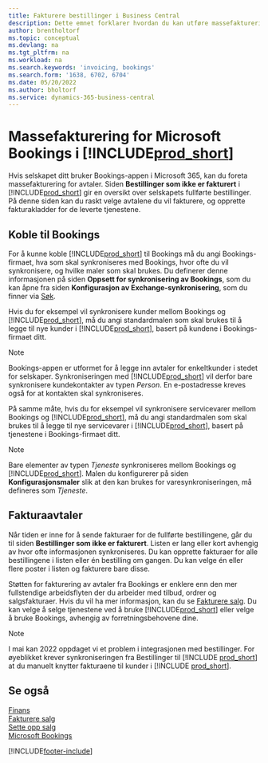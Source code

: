 ```yaml
---
title: Fakturere bestillinger i Business Central
description: Dette emnet forklarer hvordan du kan utføre massefakturering fra Microsoft Bookings i Business Central.
author: brentholtorf
ms.topic: conceptual
ms.devlang: na
ms.tgt_pltfrm: na
ms.workload: na
ms.search.keywords: 'invoicing, bookings'
ms.search.form: '1638, 6702, 6704'
ms.date: 05/20/2022
ms.author: bholtorf
ms.service: dynamics-365-business-central
---
```

# Massefakturering for Microsoft Bookings i [!INCLUDE[prod_short](includes/prod_short.md)]

Hvis selskapet ditt bruker Bookings-appen i Microsoft 365, kan du foreta massefakturering for avtaler. Siden **Bestillinger som ikke er fakturert** i [!INCLUDE[prod_short](includes/prod_short.md)] gir en oversikt over selskapets fullførte bestillinger. På denne siden kan du raskt velge avtalene du vil fakturere, og opprette fakturakladder for de leverte tjenestene.  

## Koble til Bookings

For å kunne koble [!INCLUDE[prod_short](includes/prod_short.md)] til Bookings må du angi Bookings-firmaet, hva som skal synkroniseres med Bookings, hvor ofte du vil synkronisere, og hvilke maler som skal brukes. Du definerer denne informasjonen på siden **Oppsett for synkronisering av Bookings**, som du kan åpne fra siden **Konfigurasjon av Exchange-synkronisering**, som du finner via [Søk](ui-search.md).  

Hvis du for eksempel vil synkronisere kunder mellom Bookings og [!INCLUDE[prod_short](includes/prod_short.md)], må du angi standardmalen som skal brukes til å legge til nye kunder i [!INCLUDE[prod_short](includes/prod_short.md)], basert på kundene i Bookings-firmaet ditt.  

> [!NOTE]
> Bookings-appen er utformet for å legge inn avtaler for enkeltkunder i stedet for selskaper. Synkroniseringen med [!INCLUDE[prod_short](includes/prod_short.md)] vil derfor bare synkronisere kundekontakter av typen *Person*. En e-postadresse kreves også for at kontakten skal synkroniseres.  

På samme måte, hvis du for eksempel vil synkronisere servicevarer mellom Bookings og [!INCLUDE[prod_short](includes/prod_short.md)], må du angi standardmalen som skal brukes til å legge til nye servicevarer i [!INCLUDE[prod_short](includes/prod_short.md)], basert på tjenestene i Bookings-firmaet ditt.  

> [!NOTE]
> Bare elementer av typen *Tjeneste* synkroniseres mellom Bookings og [!INCLUDE[prod_short](includes/prod_short.md)]. Malen du konfigurerer på siden **Konfigurasjonsmaler** slik at den kan brukes for varesynkroniseringen, må defineres som *Tjeneste*.

## Fakturaavtaler

Når tiden er inne for å sende fakturaer for de fullførte bestillingene, går du til siden **Bestillinger som ikke er fakturert**. Listen er lang eller kort avhengig av hvor ofte informasjonen synkroniseres. Du kan opprette fakturaer for alle bestillingene i listen eller én bestilling om gangen. Du kan velge én eller flere poster i listen og fakturere bare disse.  

Støtten for fakturering av avtaler fra Bookings er enklere enn den mer fullstendige arbeidsflyten der du arbeider med tilbud, ordrer og salgsfakturaer. Hvis du vil ha mer informasjon, kan du se [Fakturere salg](sales-how-invoice-sales.md). Du kan velge å selge tjenestene ved å bruke [!INCLUDE[prod_short](includes/prod_short.md)] eller velge å bruke Bookings, avhengig av forretningsbehovene dine.  

> [!NOTE]
> I mai kan 2022 oppdaget vi et problem i integrasjonen med bestillinger. For øyeblikket krever synkroniseringen fra Bestillinger til [!INCLUDE [prod_short](includes/prod_short.md)] at du manuelt knytter fakturaene til kunder i [!INCLUDE [prod_short](includes/prod_short.md)].

## Se også

[Finans](finance.md)  
[Fakturere salg](sales-how-invoice-sales.md)  
[Sette opp salg](sales-setup-sales.md)  
[Microsoft Bookings](https://products.office.com/business/scheduling-and-booking-app)  


[!INCLUDE[footer-include](includes/footer-banner.md)]